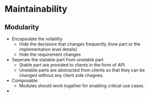 # Maintainability

## Modularity
- Encapsulate the volatility
    - Hide the decisions that changes frequently (how part or the implementation level details)
    - Hide the requirement changes
- Seperate the statable part from unstable part
    - Stable part are provided to clients in the form of API.
    - Unstable parts are abstracted from clients so that they can be changed without any client side chagnes.
- Composable
    - Modules should work togather for enabling critical use cases.
- 

